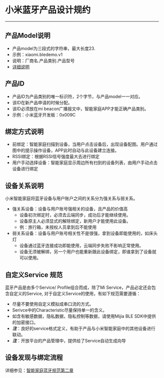 # 小米蓝牙产品设计规约
---

## 产品Model说明
- 产品model为三段式的字符串，最大长度23. 
- 示例：xiaomi.bledemo.v1 
- 说明：厂商名.产品类别.产品型号
- [详细说明](https://open.home.mi.com/guide.html#/id=13/)

## 产品ID
- 产品ID为产品类别的唯一标识符，2个字节，与产品model一一对应。
- 该ID在新产品申请的时候分配。
- 该ID必须放在mi beacon广播报文中，智能家庭APP才能正确产品类别。
- 示例：小米蓝牙开发板：0x009C

## 绑定方式说明
- 前绑定：智能家庭扫描到设备，当用户点击设备后，出现设备配图。用户通过图中的提示操作设备，APP此时自动与此设备建立连接。
- RSSI绑定：根据RSSI信号强度最大去进行绑定
- 用户手动选择设备：智能家庭显示周边所有扫到的设备列表，由用户手动点击设备进行绑定

## 设备关系说明
小米智能家庭将蓝牙设备与用户账户之间的关系分为强关系与弱关系。
- 强关系设备：设备与用户账号强相关的设备，且产品的价值高
	- 设备初次绑定时，必须去云端同步，成功后才能继续使用。
	- 设备原主人必须显式的解除绑定，新用户才能使用此设备。
	- 例：旅行箱，未授权人员拿到后不能使用
- 弱关系设备：设备与用户账号相关性不是很强，拿到设备即能使用的，如床头灯
	- 设备通过蓝牙连接成功即能使用，云端同步失败不影响正常使用。
	- 设备无须被解绑，另一个用户也能重新跟此设备绑定，即谁拿到了设备就可以使用。

## 自定义Service 规范
蓝牙产品是由多个Service/ Profile组合而成，除了Mi Service，产品必定还会包含自定义的Service, 对于自定义Service的使用，有如下规范需要遵循：
- 尽量不要使用自定义模拟成串口流的方式。
- Serivce中的Characteristic尽量保持单一的含义。
- 如含有敏感数据，隐私数据，隐私控制等数据，请使用Mijia BLE SDK中提供的加密接口。
- ***注***：良好的service格式定义，有助于产品与小米智能家庭中的其他设备进行联动。
- ***注***：开放平台的产品管理中，提供给了Service自动生成向导

## 设备发现与绑定流程
详细参见：[智能家庭蓝牙规范第二章](https://github.com/MiEcosystem/NewXmPluginSDK/blob/master/%E6%99%BA%E8%83%BD%E5%AE%B6%E5%BA%AD%E8%93%9D%E7%89%99%E8%A7%84%E8%8C%83.md)
